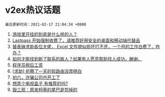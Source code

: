 # v2ex热议话题

`最后更新时间：2021-02-17 21:04:34 +0800`

1. [游戏里开挂的到底是什么样的人？](https://www.v2ex.com/t/753625)
1. [Lastpass 开始强制收费了，请推荐好用安全的桌面和移动端代替品](https://www.v2ex.com/t/753651)
1. [替表妹求助各位大佬， Excel 文件貌似损坏打不开，一个月的工作白费了，咋办？](https://www.v2ex.com/t/753658)
1. [如何才能找到断了联系的故人？如果有人愿意帮助找人成功，酬谢。](https://www.v2ex.com/t/753624)
1. [程序员税后工资](https://www.v2ex.com/t/753635)
1. [[求助] 折腾了一天的软路由没弄明白](https://www.v2ex.com/t/753594)
1. [初六，诈骗公司也开工了](https://www.v2ex.com/t/753693)
1. [想弄个电视盒子,有推荐的吗?](https://www.v2ex.com/t/753602)
1. [毁三观：原来柯基的尾巴是剪掉的](https://www.v2ex.com/t/753603)

